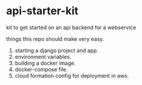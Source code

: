 # api-starter-kit
kit to get started on an api backend for a webservice

things this repo should make very easy.
1) starting a django project and app.
2) environment variables.
3) building a docker image.
4) docker-compose file.
5) cloud formation config for deployment in aws.
